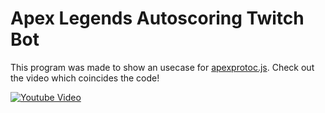 # Apex Legends Autoscoring Twitch Bot
This program was made to show an usecase for [apexprotoc.js](https://www.npmjs.com/package/apexprotoc.js). Check out the video which coincides the code!

[![Youtube Video](https://img.youtube.com/vi/4qhOmBDPEaY/0.jpg)](https://www.youtube.com/watch?v=4qhOmBDPEaY)
